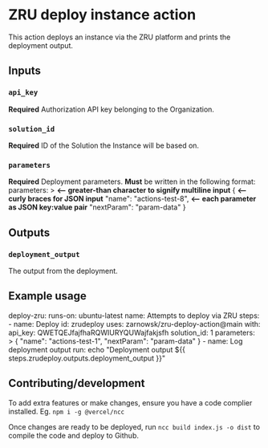 # ZRU deploy instance action

This action deploys an instance via the ZRU platform and prints the deployment output.


## Inputs

### `api_key`
**Required** Authorization API key belonging to the Organization.

### `solution_id`
**Required** ID of the Solution the Instance will be based on.

### `parameters`
**Required** Deployment parameters. **Must** be written in the following format:
    parameters: >           **<-- greater-than character to signify multiline input**
        {                   **<-- curly braces for JSON input**
            "name": "actions-test-8",       **<-- each parameter as JSON key:value pair**
            "nextParam": "param-data"
        }


## Outputs

### `deployment_output`
The output from the deployment.


## Example usage

deploy-zru:
    runs-on: ubuntu-latest
    name: Attempts to deploy via ZRU
    steps:
      - name: Deploy
        id: zrudeploy
        uses: zarnowsk/zru-deploy-action@main
        with:
          api_key: QWETQEJfajfhaRQWIURYQUWajfakjsfh
          solution_id: 1
          parameters: >
            {
              "name": "actions-test-1", 
              "nextParam": "param-data"
            }
      - name: Log deployment output
        run: echo "Deployment output ${{ steps.zrudeploy.outputs.deployment_output }}"


## Contributing/development

To add extra features or make changes, ensure you have a code complier installed.
Eg. `npm i -g @vercel/ncc`

Once changes are ready to be deployed, run `ncc build index.js -o dist` to compile the code and deploy to Github.